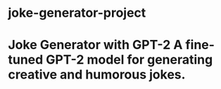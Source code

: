 # joke-generator-project
# Joke Generator with GPT-2 A fine-tuned GPT-2 model for generating creative and humorous jokes.
